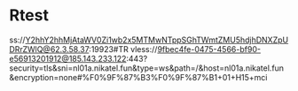 # Rtest
ss://Y2hhY2hhMjAtaWV0Zi1wb2x5MTMwNTppSGhTWmtZMU5hdjhDNXZpUDRrZWlQ@62.3.58.37:19923#TR
vless://9fbec4fe-0475-4566-bf90-e56913201912@185.143.233.122:443?security=tls&sni=nl01a.nikatel.fun&type=ws&path=/&host=nl01a.nikatel.fun&encryption=none#%F0%9F%87%B3%F0%9F%87%B1+01+H15+mci
